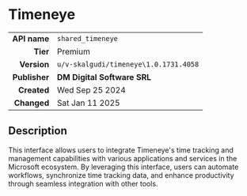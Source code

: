 # Timeneye
| | |
|-:|-|
|**API name**|`shared_timeneye`|
|**Tier**|Premium|
|**Version**|`u/v-skalgudi/timeneye\1.0.1731.4058`|
|**Publisher**|**DM Digital Software SRL**|
|**Created**|Wed Sep 25 2024|
|**Changed**|Sat Jan 11 2025|

## Description
This interface allows users to integrate Timeneye's time tracking and management capabilities with various applications and services in the Microsoft ecosystem. By leveraging this interface, users can automate workflows, synchronize time tracking data, and enhance productivity through seamless integration with other tools.
